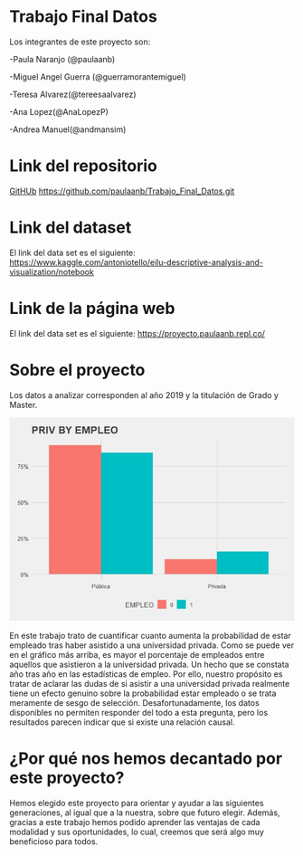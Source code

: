 # Trabajo Final Datos
Los integrantes de este proyecto son:

-Paula Naranjo (@paulaanb)

-Miguel Angel Guerra (@guerramorantemiguel)

-Teresa Alvarez(@tereesaalvarez)

-Ana Lopez(@AnaLopezP)

-Andrea Manuel(@andmansim)
# Link del repositorio
[GitHUb](https://github.com/paulaanb/Trabajo_Final_Datos.git)
https://github.com/paulaanb/Trabajo_Final_Datos.git

# Link del dataset
El link del data set es el siguiente: https://www.kaggle.com/antoniotello/eilu-descriptive-analysis-and-visualization/notebook

# Link de la página web
El link del data set es el siguiente: https://proyecto.paulaanb.repl.co/

# Sobre el proyecto
Los datos a analizar corresponden al año 2019 y la titulación de Grado y Master.

![imagen gáraficos](/Juego_fig/1647603194638.jpg)

En este trabajo trato de cuantificar cuanto aumenta la probabilidad de estar empleado tras haber asistido a una universidad privada.
Como se puede ver en el gráfico más arriba, es mayor el porcentaje de empleados entre aquellos que asistieron a la universidad privada. Un hecho que se constata año tras año en las estadísticas de empleo. Por ello, nuestro propósito es tratar de aclarar las dudas de si asistir a una universidad privada realmente tiene un efecto genuino sobre la probabilidad estar empleado o se trata meramente de sesgo de selección. Desafortunadamente, los datos disponibles no permiten responder del todo a esta pregunta, pero los resultados parecen indicar que si existe una relación causal.

# ¿Por qué nos hemos decantado por este proyecto?

Hemos elegido este proyecto para orientar y ayudar a las siguientes generaciones, al igual que a la nuestra, sobre que futuro elegir. Además, gracias a este trabajo hemos podido aprender las ventajas de cada modalidad y sus oportunidades, lo cual, creemos que será algo muy beneficioso para todos. 

